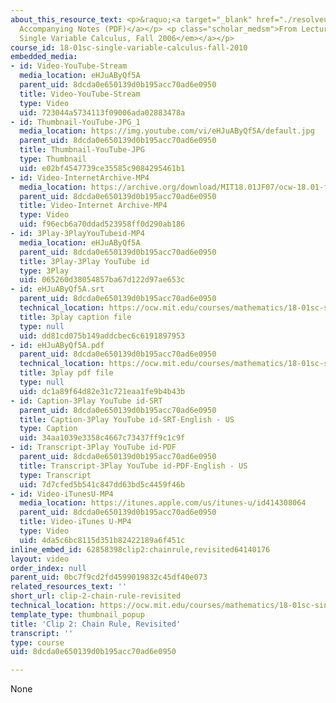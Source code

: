 ```yaml
---
about_this_resource_text: <p>&raquo;<a target="_blank" href="./resolveuid/b7022027c48d7c3aaa510f9f3d0f58ea">
  Accompanying Notes (PDF)</a></p> <p class="scholar_medsm">From Lecture 7 of <a href="http://ocw.mit.edu/courses/mathematics/18-01-single-variable-calculus-fall-2006/video-lectures/"><em>18.01
  Single Variable Calculus, Fall 2006</em></a></p>
course_id: 18-01sc-single-variable-calculus-fall-2010
embedded_media:
- id: Video-YouTube-Stream
  media_location: eHJuAByQf5A
  parent_uid: 8dcda0e650139d0b195acc70ad6e0950
  title: Video-YouTube-Stream
  type: Video
  uid: 723044a5734113f09006ada02883478a
- id: Thumbnail-YouTube-JPG_1
  media_location: https://img.youtube.com/vi/eHJuAByQf5A/default.jpg
  parent_uid: 8dcda0e650139d0b195acc70ad6e0950
  title: Thumbnail-YouTube-JPG
  type: Thumbnail
  uid: e02bf4547739ce35585c9084295461b1
- id: Video-InternetArchive-MP4
  media_location: https://archive.org/download/MIT18.01JF07/ocw-18.01-f07-lec07_300k.mp4
  parent_uid: 8dcda0e650139d0b195acc70ad6e0950
  title: Video-Internet Archive-MP4
  type: Video
  uid: f96ecb6a70ddad523958ff0d290ab186
- id: 3Play-3PlayYouTubeid-MP4
  media_location: eHJuAByQf5A
  parent_uid: 8dcda0e650139d0b195acc70ad6e0950
  title: 3Play-3Play YouTube id
  type: 3Play
  uid: 065260d38054857ba67d122d97ae653c
- id: eHJuAByQf5A.srt
  parent_uid: 8dcda0e650139d0b195acc70ad6e0950
  technical_location: https://ocw.mit.edu/courses/mathematics/18-01sc-single-variable-calculus-fall-2010/1.-differentiation/exam-1/session-21-review-for-exam-1-computing-derivatives-using-differentiation-rules/clip-2-chain-rule-revisited/eHJuAByQf5A.srt
  title: 3play caption file
  type: null
  uid: dd81cd075b149addcbec6c6191897953
- id: eHJuAByQf5A.pdf
  parent_uid: 8dcda0e650139d0b195acc70ad6e0950
  technical_location: https://ocw.mit.edu/courses/mathematics/18-01sc-single-variable-calculus-fall-2010/1.-differentiation/exam-1/session-21-review-for-exam-1-computing-derivatives-using-differentiation-rules/clip-2-chain-rule-revisited/eHJuAByQf5A.pdf
  title: 3play pdf file
  type: null
  uid: dc1a89f64d82e31c721eaa1fe9b4b43b
- id: Caption-3Play YouTube id-SRT
  parent_uid: 8dcda0e650139d0b195acc70ad6e0950
  title: Caption-3Play YouTube id-SRT-English - US
  type: Caption
  uid: 34aa1039e3358c4667c73437ff9c1c9f
- id: Transcript-3Play YouTube id-PDF
  parent_uid: 8dcda0e650139d0b195acc70ad6e0950
  title: Transcript-3Play YouTube id-PDF-English - US
  type: Transcript
  uid: 7d7cfed5b541c847dd63bd5c4459f46b
- id: Video-iTunesU-MP4
  media_location: https://itunes.apple.com/us/itunes-u/id414308064
  parent_uid: 8dcda0e650139d0b195acc70ad6e0950
  title: Video-iTunes U-MP4
  type: Video
  uid: 4da5c6bc8115d351b82422189a6f451c
inline_embed_id: 62858398clip2:chainrule,revisited64140176
layout: video
order_index: null
parent_uid: 0bc7f9cd2fd4599019832c45df40e073
related_resources_text: ''
short_url: clip-2-chain-rule-revisited
technical_location: https://ocw.mit.edu/courses/mathematics/18-01sc-single-variable-calculus-fall-2010/1.-differentiation/exam-1/session-21-review-for-exam-1-computing-derivatives-using-differentiation-rules/clip-2-chain-rule-revisited
template_type: thumbnail_popup
title: 'Clip 2: Chain Rule, Revisited'
transcript: ''
type: course
uid: 8dcda0e650139d0b195acc70ad6e0950

---
```

None